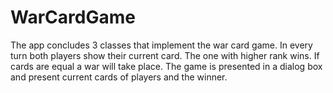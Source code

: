 # WarCardGame

The app concludes 3 classes that implement the war card game. 
In every turn both players show their current card. The one with higher rank wins. If cards are equal a war will take place.
The game is presented in a dialog box and present current cards of players and the winner.
